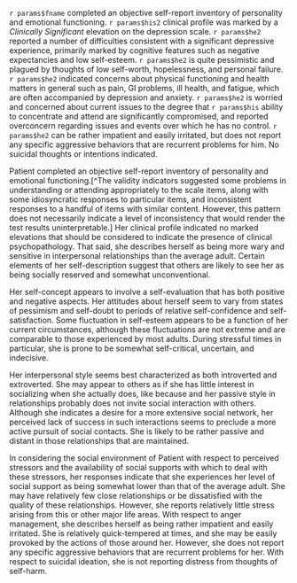 `r params$fname` completed an objective self-report inventory of personality and
emotional functioning. `r params$his2` clinical profile was marked by a
_Clinically Significant_ elevation on the depression scale. `r params$he2`
reported a number of difficulties consistent with a significant depressive
experience, primarily marked by cognitive features such as negative expectancies
and low self-esteem. `r params$he2` is quite pessimistic and plagued by thoughts
of low self-worth, hopelessness, and personal failure. `r params$he2` indicated
concerns about physical functioning and health matters in general such as pain,
GI problems, ill health, and fatigue, which are often accompanied by depression
and anxiety. `r params$he2` is worried and concerned about current issues to the
degree that `r params$his` ability to concentrate and attend are significantly
compromised, and reported overconcern regarding issues and events over which he
has no control. `r params$he2` can be rather impatient and easily irritated, but
does not report any specific aggressive behaviors that are recurrent problems
for him. No suicidal thoughts or intentions indicated.

Patient completed an objective self-report inventory of personality and
emotional functioning.[^The validity indicators suggested some problems in understanding or attending appropriately to the scale items, along with some idiosyncratic responses to particular items, and inconsistent responses to a handful of items with similar content. However, this pattern does not necessarily indicate a level of inconsistency that would render the test results uninterpretable.] Her clinical profile indicated no marked elevations
that should be considered to indicate the presence of clinical psychopathology.
That said, she describes herself as being more wary and sensitive in
interpersonal relationships than the average adult. Certain elements of her
self-description suggest that others are likely to see her as being socially
reserved and somewhat unconventional.

Her self-concept appears to involve a self-evaluation that has both positive and
negative aspects. Her attitudes about herself seem to vary from states of
pessimism and self-doubt to periods of relative self-confidence and
self-satisfaction. Some fluctuation in self-esteem appears to be a function of
her current circumstances, although these fluctuations are not extreme and are
comparable to those experienced by most adults. During stressful times in
particular, she is prone to be somewhat self-critical, uncertain, and
indecisive.

Her interpersonal style seems best characterized as both introverted and
extroverted. She may appear to others as if she has little interest in
socializing when she actually does, like because and her passive style in
relationships probably does not invite social interaction with others. Although
she indicates a desire for a more extensive social network, her perceived lack
of success in such interactions seems to preclude a more active pursuit of
social contacts. She is likely to be rather passive and distant in those
relationships that are maintained.

In considering the social environment of Patient with respect to perceived
stressors and the availability of social supports with which to deal with these
stressors, her responses indicate that she experiences her level of social
support as being somewhat lower than that of the average adult. She may have
relatively few close relationships or be dissatisfied with the quality of these
relationships. However, she reports relatively little stress arising from this
or other major life areas. With respect to anger management, she describes
herself as being rather impatient and easily irritated. She is relatively
quick-tempered at times, and she may be easily provoked by the actions of those
around her. However, she does not report any specific aggressive behaviors that
are recurrent problems for her. With respect to suicidal ideation, she is not
reporting distress from thoughts of self-harm.